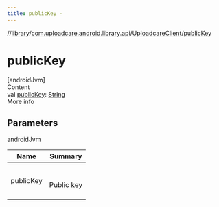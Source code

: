 ```yaml
---
title: publicKey -
---
```

//[library](../../index.md)/[com.uploadcare.android.library.api](../index.md)/[UploadcareClient](index.md)/[publicKey](public-key.md)



# publicKey  
[androidJvm]  
Content  
val [publicKey](public-key.md): [String](https://kotlinlang.org/api/latest/jvm/stdlib/kotlin/-string/index.html)  
More info  


## Parameters  
  
androidJvm  
  
|  Name|  Summary| 
|---|---|
| <a name="com.uploadcare.android.library.api/UploadcareClient/publicKey/#/PointingToDeclaration/"></a>publicKey| <a name="com.uploadcare.android.library.api/UploadcareClient/publicKey/#/PointingToDeclaration/"></a><br><br>Public key<br><br>
  
  



